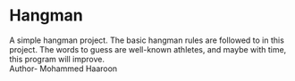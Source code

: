 # Hangman
A simple hangman project. The basic hangman rules are followed to in this project. The words to guess are well-known athletes, and maybe with time, this program will improve.
<br>
Author- Mohammed Haaroon
